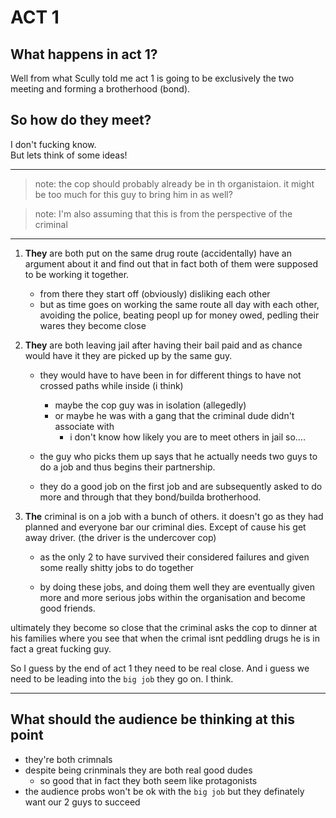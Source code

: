 # ACT 1
## What happens in act 1?
Well from what Scully told me act 1 is going to be exclusively the two meeting and forming a brotherhood (bond).

## So how do they meet?
I don't fucking know.  
But lets think of some ideas!

---
> note: the cop should probably already be in th organistaion. it might be too much for this guy to bring him in as well?

> note: I'm also assuming that this is from the perspective of the criminal
---

1. **They** are both put on the same drug route (accidentally) have an argument about it and find out that in fact both of them were supposed to be working it together.
    - from there they start off (obviously) disliking each other
    - but as time goes on working the same route all day with each other, avoiding the police, beating peopl up for money owed, pedling their wares they become close

2. **They** are both leaving jail after having their bail paid and as chance would have it they are picked up by the same guy.
    - they would have to have been in for different things to have not crossed paths while inside (i think)
        - maybe the cop guy was in isolation (allegedly)
        - or maybe he was with a gang that the criminal dude didn't associate with
            - i don't know how likely you are to meet others in jail so.... 

    - the guy who picks them up says that he actually needs two guys to do a job and thus begins their partnership.

    - they do a good job on the first job and are subsequently asked to do more and through that they bond/builda brotherhood.

3. **The** criminal is on a job with a bunch of others. it doesn't go as they had planned and everyone bar our criminal dies. Except of cause his get away driver. (the driver is the 
undercover cop)
    - as the only 2 to have survived their considered failures and given some really shitty jobs to do together

    - by doing these jobs, and doing them well they are eventually given more and more serious jobs within the organisation and become good friends.

ultimately they become so close that the criminal asks the cop to dinner at his families where you see that when the crimal isnt peddling drugs he is in fact a great fucking guy.

So I guess by the end of act 1 they need to be real close. And i guess we need to be leading into the `big job` they go on. I think.

---
## What should the audience be thinking at this point
- they're both crimnals
- despite being crinminals they are both real good dudes
    - so good that in fact they both seem like protagonists
- the audience probs won't be ok with the `big job`  but they definately want our 2 guys to succeed
